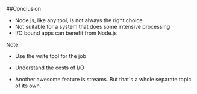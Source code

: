 ##Conclusion

- Node.js, like any tool, is not always the right choice
- Not suitable for a system that does some intensive processing
- I/O bound apps can benefit from Node.js

Note:

- Use the write tool for the job

- Understand the costs of I/O

- Another awesome feature is streams. But that's a whole separate topic of its own.
